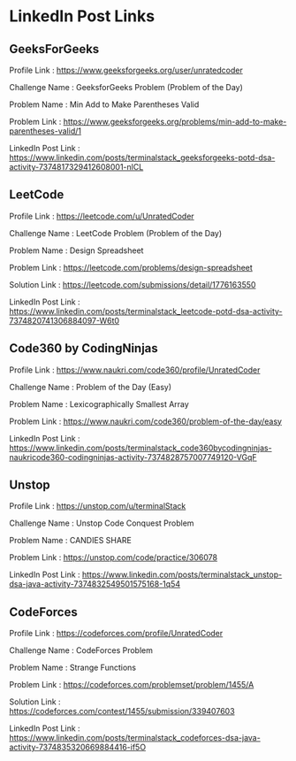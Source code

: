 # LinkedIn Post Links

## GeeksForGeeks

Profile Link : https://www.geeksforgeeks.org/user/unratedcoder

Challenge Name : GeeksforGeeks Problem (Problem of the Day)

Problem Name : Min Add to Make Parentheses Valid

Problem Link : https://www.geeksforgeeks.org/problems/min-add-to-make-parentheses-valid/1

LinkedIn Post Link : https://www.linkedin.com/posts/terminalstack_geeksforgeeks-potd-dsa-activity-7374817329412608001-nlCL

## LeetCode

Profile Link : https://leetcode.com/u/UnratedCoder

Challenge Name : LeetCode Problem (Problem of the Day)

Problem Name : Design Spreadsheet

Problem Link : https://leetcode.com/problems/design-spreadsheet

Solution Link : https://leetcode.com/submissions/detail/1776163550

LinkedIn Post Link : https://www.linkedin.com/posts/terminalstack_leetcode-potd-dsa-activity-7374820741306884097-W6t0

## Code360 by CodingNinjas

Profile Link : https://www.naukri.com/code360/profile/UnratedCoder

Challenge Name : Problem of the Day (Easy)

Problem Name : Lexicographically Smallest Array

Problem Link : https://www.naukri.com/code360/problem-of-the-day/easy

LinkedIn Post Link : https://www.linkedin.com/posts/terminalstack_code360bycodingninjas-naukricode360-codingninjas-activity-7374828757007749120-VGqF

## Unstop

Profile Link : https://unstop.com/u/terminalStack

Challenge Name : Unstop Code Conquest Problem

Problem Name : CANDIES SHARE

Problem Link : https://unstop.com/code/practice/306078

LinkedIn Post Link : https://www.linkedin.com/posts/terminalstack_unstop-dsa-java-activity-7374832549501575168-1q54

## CodeForces

Profile Link : https://codeforces.com/profile/UnratedCoder

Challenge Name : CodeForces Problem

Problem Name : Strange Functions

Problem Link : https://codeforces.com/problemset/problem/1455/A

Solution Link : https://codeforces.com/contest/1455/submission/339407603

LinkedIn Post Link : https://www.linkedin.com/posts/terminalstack_codeforces-dsa-java-activity-7374835320669884416-if5O

